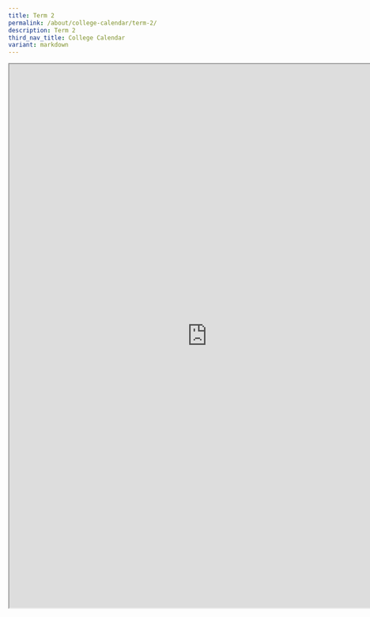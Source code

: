 ```yaml
---
title: Term 2
permalink: /about/college-calendar/term-2/
description: Term 2
third_nav_title: College Calendar
variant: markdown
---
```

<iframe src="https://docs.google.com/document/d/e/2PACX-1vR8GRiTXscwfDSjHEicOk08EeE7KRJyIFnJWDWGIsXhC70iXRFjSG45_0Ys2Gz3MQ/pub?embedded=true" width="800px" height="1100px" scrolling="no"></iframe>

